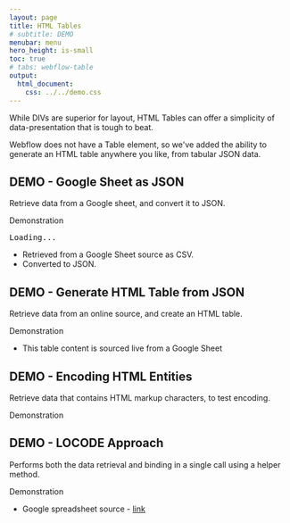```yaml
---
layout: page
title: HTML Tables
# subtitle: DEMO
menubar: menu
hero_height: is-small
toc: true
# tabs: webflow-table
output:
  html_document:
    css: ../../demo.css
---
```


While DIVs are superior for layout, HTML Tables can offer a simplicity of data-presentation that is tough to beat.

Webflow does not have a Table element, so we've added the ability to generate an HTML table anywhere you like, from tabular JSON data.

## DEMO - Google Sheet as JSON

Retrieve data from a Google sheet, and convert it to JSON.

<span class="tag is-danger is-medium is-light">Demonstration</span>

<div class="demo grey large">
    <pre id="json1">Loading...</pre>
</div>



- Retrieved from a Google Sheet source as CSV.
- Converted to JSON.


## DEMO - Generate HTML Table from JSON

Retrieve data from an online source, and create an HTML table.

<span class="tag is-danger is-medium is-light">Demonstration</span>

<div class="demo yellow large">
    <div id="table1"></div>
</div>

- This table content is sourced live from a Google Sheet


## DEMO - Encoding HTML Entities

Retrieve data that contains HTML markup characters, to test encoding.

<span class="tag is-danger is-medium is-light">Demonstration</span>

<div class="demo yellow large">
    <div id="table3"></div>
</div>


## DEMO - LOCODE Approach

Performs both the data retrieval and binding in a single call using a helper method.

<span class="tag is-danger is-medium is-light">Demonstration</span>

<div class="demo yellow large">
    <div id="table4"></div>
</div>

- Google spreadsheet source - <a href="https://docs.google.com/spreadsheets/d/1tU7X22tLHfDiGfTHIahH2XGAKYfv2A3kq7fs80qQRaI/edit#gid=0" target="_blank">link</a>


<script src="https://code.jquery.com/jquery-3.6.0.min.js" type="text/javascript" crossorigin="anonymous"></script>

<script type="module">

    // cdn.jsdelivr.net/gh/sygnaltech/webflow-util
    import { getCsvAsData } from '{{site.liburl}}/src/modules/webflow-data.js';
    import { renderTableFromData } from '{{site.liburl}}/src/modules/webflow-table.js';
    import { getGoogleSheetCsvUrl } from '{{site.liburl}}/src/datasources/google-sheet-data.js';
    import { renderTableFromGoogleSheet } from '{{site.liburl}}/src/locode/webflow-table-helper.js';
    import { displayDataAsHtml } from '{{site.liburl}}/src/modules/webflow-html.js';

    $(function () {

        var data;

        // TEST #1 - retrieve CSV as data

        // Get data
        data = getCsvAsData(
            'https://docs.google.com/spreadsheets/d/16lPOiFz5Ow-FTro5SWS-m00fNhRjgsiyeSBdme3gKX0/export?format=csv'
        )

        // Display JSON data
        displayDataAsHtml(
            $("#json1"),
            data
        );

        // TEST #2 - Create an HTML table from the data

        // Create HTML table
        renderTableFromData(
            $("#table1"),
            data
        );

        // TEST #3 - ENCODING HTML ENTITIES

        // Get JSON data to Google Sheet
        // This version uses the google-sheet-data module to construct the CSV url
        data = getCsvAsData(
            getGoogleSheetCsvUrl("1tU7X22tLHfDiGfTHIahH2XGAKYfv2A3kq7fs80qQRaI")
        );

        // Create HTML table
        renderTableFromData(
            $("#table3"),
            data
        );

        // TEST #4 - USING HELPER METHODS

        // Do everything in one call, using default options
        renderTableFromGoogleSheet(
            $("#table4"),
            "16lPOiFz5Ow-FTro5SWS-m00fNhRjgsiyeSBdme3gKX0"
        );

    });

</script>
